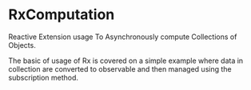 RxComputation
=============

Reactive Extension usage To Asynchronously compute Collections of Objects.

The basic of usage of Rx is covered on a simple example where data in collection are converted to observable and then managed 
using the subscription method.
